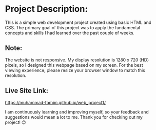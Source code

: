 # Project Description:
This is a simple web development project created using basic HTML and CSS. The primary goal of this project was to apply the fundamental concepts and skills I had learned over the past couple of weeks.
## Note:
The website is not responsive. My display resolution is 1280 x 720 (HD) pixels, so I designed this webpage based on my screen. For the best viewing experience, please resize your browser window to match this resolution.
## Live Site Link:
https://muhammad-tamim.github.io/web_project1/

I am continuously learning and improving myself, so your feedback and suggestions would mean a lot to me. 
Thank you for checking out my project! 😊
